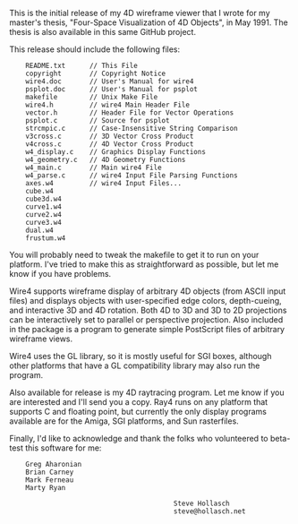 
This is the initial release of my 4D wireframe viewer that I wrote for my
master's thesis, "Four-Space Visualization of 4D Objects", in May 1991. The
thesis is also available in this same GitHub project.

This release should include the following files:

        README.txt      // This File
        copyright       // Copyright Notice
        wire4.doc       // User's Manual for wire4
        psplot.doc      // User's Manual for psplot
        makefile        // Unix Make File
        wire4.h         // wire4 Main Header File
        vector.h        // Header File for Vector Operations
        psplot.c        // Source for psplot
        strcmpic.c      // Case-Insensitive String Comparison
        v3cross.c       // 3D Vector Cross Product
        v4cross.c       // 4D Vector Cross Product
        w4_display.c    // Graphics Display Functions
        w4_geometry.c   // 4D Geometry Functions
        w4_main.c       // Main wire4 File
        w4_parse.c      // wire4 Input File Parsing Functions
        axes.w4         // wire4 Input Files...
        cube.w4
        cube3d.w4
        curve1.w4
        curve2.w4
        curve3.w4
        dual.w4
        frustum.w4

You will probably need to tweak the makefile to get it to run on your platform.
I've tried to make this as straightforward as possible, but let me know if you
have problems.

Wire4 supports wireframe display of arbitrary 4D objects (from ASCII input
files) and displays objects with user-specified edge colors, depth-cueing, and
interactive 3D and 4D rotation. Both 4D to 3D and 3D to 2D projections can be
interactively set to parallel or perspective projection. Also included in the
package is a program to generate simple PostScript files of arbitrary wireframe
views.

Wire4 uses the GL library, so it is mostly useful for SGI boxes, although other
platforms that have a GL compatibility library may also run the program.

Also available for release is my 4D raytracing program. Let me know if you are
interested and I'll send you a copy. Ray4 runs on any platform that supports C
and floating point, but currently the only display programs available are for
the Amiga, SGI platforms, and Sun rasterfiles.

Finally, I'd like to acknowledge and thank the folks who volunteered to
beta-test this software for me:

        Greg Aharonian
        Brian Carney
        Mark Ferneau
        Marty Ryan

                                             Steve Hollasch
                                             steve@hollasch.net
